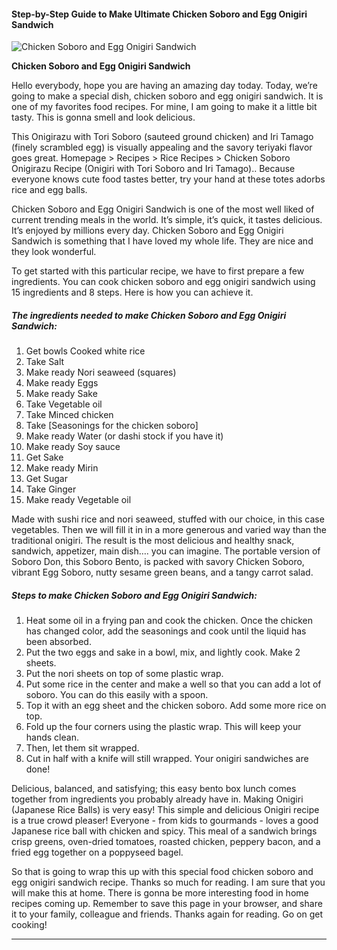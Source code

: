             

#### Step-by-Step Guide to Make Ultimate Chicken Soboro and Egg Onigiri Sandwich

![Chicken Soboro and Egg Onigiri Sandwich](https://img-global.cpcdn.com/recipes/5966879152668672/751x532cq70/chicken-soboro-and-egg-onigiri-sandwich-recipe-main-photo.jpg)

**Chicken Soboro and Egg Onigiri Sandwich**

Hello everybody, hope you are having an amazing day today. Today, we’re going to make a special dish, chicken soboro and egg onigiri sandwich. It is one of my favorites food recipes. For mine, I am going to make it a little bit tasty. This is gonna smell and look delicious.

This Onigirazu with Tori Soboro (sauteed ground chicken) and Iri Tamago (finely scrambled egg) is visually appealing and the savory teriyaki flavor goes great. Homepage > Recipes > Rice Recipes > Chicken Soboro Onigirazu Recipe (Onigiri with Tori Soboro and Iri Tamago).. Because everyone knows cute food tastes better, try your hand at these totes adorbs rice and egg balls.

Chicken Soboro and Egg Onigiri Sandwich is one of the most well liked of current trending meals in the world. It’s simple, it’s quick, it tastes delicious. It’s enjoyed by millions every day. Chicken Soboro and Egg Onigiri Sandwich is something that I have loved my whole life. They are nice and they look wonderful.

To get started with this particular recipe, we have to first prepare a few ingredients. You can cook chicken soboro and egg onigiri sandwich using 15 ingredients and 8 steps. Here is how you can achieve it.

##### The ingredients needed to make Chicken Soboro and Egg Onigiri Sandwich:

1.  Get bowls Cooked white rice
2.  Take Salt
3.  Make ready Nori seaweed (squares)
4.  Make ready Eggs
5.  Make ready Sake
6.  Take Vegetable oil
7.  Take Minced chicken
8.  Take \[Seasonings for the chicken soboro\]
9.  Make ready Water (or dashi stock if you have it)
10.  Make ready Soy sauce
11.  Get Sake
12.  Make ready Mirin
13.  Get Sugar
14.  Take Ginger
15.  Make ready Vegetable oil

Made with sushi rice and nori seaweed, stuffed with our choice, in this case vegetables. Then we will fill it in in a more generous and varied way than the traditional onigiri. The result is the most delicious and healthy snack, sandwich, appetizer, main dish…. you can imagine. The portable version of Soboro Don, this Soboro Bento, is packed with savory Chicken Soboro, vibrant Egg Soboro, nutty sesame green beans, and a tangy carrot salad.

##### Steps to make Chicken Soboro and Egg Onigiri Sandwich:

1.  Heat some oil in a frying pan and cook the chicken. Once the chicken has changed color, add the seasonings and cook until the liquid has been absorbed.
2.  Put the two eggs and sake in a bowl, mix, and lightly cook. Make 2 sheets.
3.  Put the nori sheets on top of some plastic wrap.
4.  Put some rice in the center and make a well so that you can add a lot of soboro. You can do this easily with a spoon.
5.  Top it with an egg sheet and the chicken soboro. Add some more rice on top.
6.  Fold up the four corners using the plastic wrap. This will keep your hands clean.
7.  Then, let them sit wrapped.
8.  Cut in half with a knife will still wrapped. Your onigiri sandwiches are done!

Delicious, balanced, and satisfying; this easy bento box lunch comes together from ingredients you probably already have in. Making Onigiri (Japanese Rice Balls) is very easy! This simple and delicious Onigiri recipe is a true crowd pleaser! Everyone - from kids to gourmands - loves a good Japanese rice ball with chicken and spicy. This meal of a sandwich brings crisp greens, oven-dried tomatoes, roasted chicken, peppery bacon, and a fried egg together on a poppyseed bagel.

So that is going to wrap this up with this special food chicken soboro and egg onigiri sandwich recipe. Thanks so much for reading. I am sure that you will make this at home. There is gonna be more interesting food in home recipes coming up. Remember to save this page in your browser, and share it to your family, colleague and friends. Thanks again for reading. Go on get cooking!

* * *
